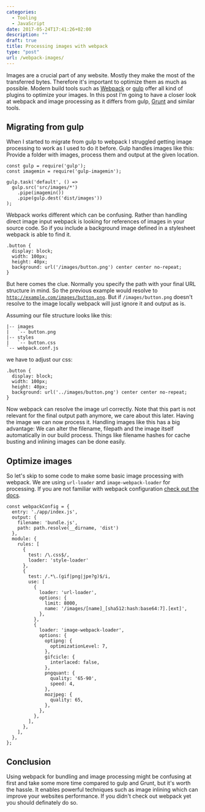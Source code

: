 ```yaml
---
categories:
  - Tooling
  - JavaScript
date: 2017-05-24T17:41:26+02:00
description: ""
draft: true
title: Processing images with webpack
type: "post"
url: /webpack-images/
---
```


Images are a crucial part of any website. Mostly they make the most of the transferred bytes. Therefore it's important to optimize them as much as possible. Modern build tools such as [Webpack](https://webpack.js.org/) or [gulp](http://gulpjs.com/) offer all kind of plugins to optimize your images. In this post I'm going to have a closer look at webpack and image processing as it differs from gulp, [Grunt](https://gruntjs.com/) and similar tools.

## Migrating from gulp

When I started to migrate from gulp to webpack I struggled getting image processing to work as I used to do it before. Gulp handles images like this: Provide a folder with images, process them and output at the given location.

<pre class="language-javascript"><code>const gulp = require('gulp');
const imagemin = require('gulp-imagemin');

gulp.task('default', () =>
  gulp.src('src/images/*')
    .pipe(imagemin())
    .pipe(gulp.dest('dist/images'))
);</code></pre>

Webpack works different which can be confusing. Rather than handling direct image input webpack is looking for references of images in your source code. So if you include a background image defined in a stylesheet webpack is able to find it.

<pre class="language-css"><code>.button {
  display: block;
  width: 100px;
  height: 40px;
  background: url('/images/button.png') center center no-repeat;
}</code></pre>

But here comes the clue. Normally you specify the path with your final URL structure in mind. So the previous example would resolve to <code>http://example.com/images/button.png</code>. But if <code>/images/button.png</code> doesn't resolve to the image locally webpack will just ignore it and output as is.

Assuming our file structure looks like this:

<pre><code>|-- images
|   `-- button.png
|-- styles
|   `-- button.css
`-- webpack.conf.js
</code></pre>

we have to adjust our css:

<pre class="language-css"><code>.button {
  display: block;
  width: 100px;
  height: 40px;
  background: url('../images/button.png') center center no-repeat;
}</code></pre>

Now webpack can resolve the image url correctly. Note that this part is not relevant for the final output path anymore, we care about this later. Having the image we can now process it. Handling images like this has a big advantage: We can alter the filename, filepath and the image itself automatically in our build process. Things like filename hashes for cache busting and inlining images can be done easily.

## Optimize images

So let's skip to some code to make some basic image processing with webpack. We are using `url-loader` and `image-webpack-loader` for processing. If you are not familiar with webpack configuration [check out the docs](https://webpack.js.org/guides/get-started/).

<pre class="language-javascript"><code>const webpackConfig = {
  entry: './app/index.js',
  output: {
    filename: 'bundle.js',
    path: path.resolve(__dirname, 'dist')
  },
  module: {
    rules: [
      {
        test: /\.css$/,
        loader: 'style-loader'
      },
      {
        test: /.*\.(gif|png|jpe?g)$/i,
        use: [
          {
            loader: 'url-loader',
            options: {
              limit: 8000,
              name: '/images/[name]_[sha512:hash:base64:7].[ext]',
            },
          },
          {
            loader: 'image-webpack-loader',
            options: {
              optipng: {
                optimizationLevel: 7,
              },
              gifcicle: {
                interlaced: false,
              },
              pngquant: {
                quality: '65-90',
                speed: 4,
              },
              mozjpeg: {
                quality: 65,
              },
            },
          },
        ],
      },
    ],
  },
};</code></pre>

## Conclusion

Using webpack for bundling and image processing might be confusing at first and take some more time compared to gulp and Grunt, but it's worth the hassle. It enables powerful techniques such as image inlining which can improve your websites performance. If you didn't check out webpack yet you should definately do so.
